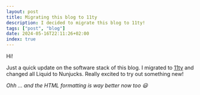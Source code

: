 ```yaml
---
layout: post
title: Migrating this blog to 11ty
description: I decided to migrate this blog to 11ty!
tags: ["post", "blog"]
date: 2024-05-16T22:11:26+02:00
index: true
---
```

Hi!

Just a quick update on the software stack of this blog. I migrated to [11ty](https://11ty.dev) and changed all Liquid to Nunjucks. Really excited to try out something new!

*Ohh … and the HTML formatting is way better now too 😃*
